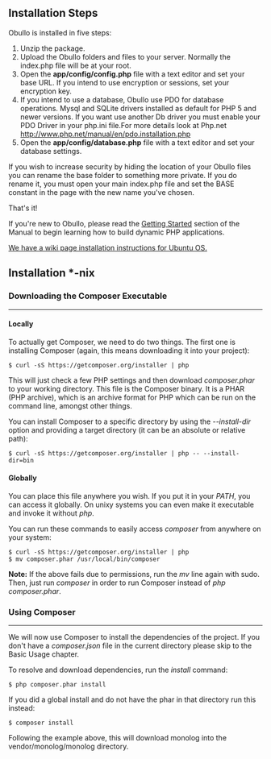 
## Installation Steps <a name="installation-steps"></a>

Obullo is installed in five steps:

1. Unzip the package.
2. Upload the Obullo folders and files to your server. Normally the index.php file will be at your root.
3. Open the **app/config/config.php** file with a text editor and set your base URL. If you intend to use encryption or sessions, set your encryption key.
4. If you intend to use a database, Obullo use PDO for database operations. Mysql and SQLite drivers installed as default for PHP 5 and newer versions.
If you want use another Db driver you must enable your PDO Driver in your php.ini file.For more details look at Php.net http://www.php.net/manual/en/pdo.installation.php
5. Open the **app/config/database.php** file with a text editor and set your database settings.

If you wish to increase security by hiding the location of your Obullo files you can rename the base folder to something more private. If you do rename it, you must open your main index.php file and set the BASE constant in the page with the new name you've chosen.

That's it!

If you're new to Obullo, please read the [Getting Started](/docs/introduction/#getting-started) section of the Manual to begin learning how to build dynamic PHP applications.

[We have a wiki page installation instructions for Ubuntu OS.](http://wiki.obullo.com/#setting_up_php_and_obullo_framework_under_the_ubuntu)

## Installation *-nix <a name="installation-nix"></a>


### Downloading the Composer Executable

------

#### Locally

To actually get Composer, we need to do two things. The first one is installing Composer (again, this means downloading it into your project):

```
$ curl -sS https://getcomposer.org/installer | php
```

This will just check a few PHP settings and then download <dfn>composer.phar</dfn> to your working directory. This file is the Composer binary. It is a PHAR (PHP archive), which is an archive format for PHP which can be run on the command line, amongst other things.

You can install Composer to a specific directory by using the <dfn>--install-dir</dfn> option and providing a target directory (it can be an absolute or relative path):

```
$ curl -sS https://getcomposer.org/installer | php -- --install-dir=bin
```

#### Globally

You can place this file anywhere you wish. If you put it in your <dfn>PATH</dfn>, you can access it globally. On unixy systems you can even make it executable and invoke it without <dfn>php</dfn>.

You can run these commands to easily access <dfn>composer</dfn> from anywhere on your system:

```
$ curl -sS https://getcomposer.org/installer | php
$ mv composer.phar /usr/local/bin/composer
```

**Note:** If the above fails due to permissions, run the <dfn>mv</dfn> line again with sudo.
Then, just run <dfn>composer</dfn> in order to run Composer instead of <dfn>php composer.phar</dfn>.

### Using Composer

------

We will now use Composer to install the dependencies of the project. If you don't have a <dfn>composer.json</dfn> file in the current directory please skip to the Basic Usage chapter.

To resolve and download dependencies, run the <dfn>install</dfn> command:

```
$ php composer.phar install
```

If you did a global install and do not have the phar in that directory run this instead:

```
$ composer install
```

Following the example above, this will download monolog into the vendor/monolog/monolog directory.